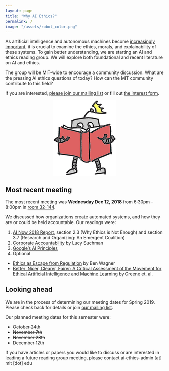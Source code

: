 ```yaml
---
layout: page
title: "Why AI Ethics?"
permalink: /
image: "/assets/robot_color.png"
---
```

As artificial intelligence and autonomous machines become [increasingly important](http://news.mit.edu/2018/mit-reshapes-itself-stephen-schwarzman-college-of-computing-1015), it is crucial to examine the ethics, morals, and explainability of these systems.  To gain better understanding, we are starting an AI and ethics reading group. We will explore both foundational and recent literature on AI and ethics.

The group will be MIT-wide to encourage a community discussion. What are the pressing AI ethics questions of today? How can the MIT community contribute to this field?

If you are interested, [please join our mailing list](https://groups.mit.edu/webmoira/list/ai-ethics) or fill out [the interest form](https://goo.gl/forms/I4H4XFC7gmcci8Ys2).

<center>
	<img src="/assets/robot_color.png">
</center>



## Most recent meeting

The most recent meeting was **Wednesday Dec 12, 2018** from 6:30pm - 8:00pm in [room 32-144](https://whereis.mit.edu/?go=32).

We discussed how organizations create automated systems, and how they are or could be held accountable. Our readings were:
 1.  [AI Now 2018 Report](https://ainowinstitute.org/AI_Now_2018_Report.pdf), section 2.3 (Why Ethics is Not Enough) and section 3.7 (Research and Organizing: An Emergent Coalition) 
 2. [Corporate Accountability](https://robotfutures.wordpress.com/2018/06/10/corporate-accountability/) by Lucy Suchman
 3. [Google’s AI Principles](https://www.blog.google/technology/ai/ai-principles/)
 4. Optional
   - [Ethics as Escape from Regulation](https://www.privacylab.at/wp-content/uploads/2018/07/Ben_Wagner_Ethics-as-an-Escape-from-Regulation_2018_BW9.pdf) by Ben Wagner 
   - [Better, Nicer, Clearer, Fairer: A Critical Assessment of the Movement for Ethical Artificial Intelligence and Machine Learning](http://dmgreene.net/wp-content/uploads/2018/09/Greene-Hoffman-Stark-Better-Nicer-Clearer-Fairer-HICSS-Final-Submission.pdf) by Greene et. al.


## Looking ahead

We are in the process of determining our meeting dates for Spring 2019. Please check back for details or join [our mailing list](https://groups.mit.edu/webmoira/list/ai-ethics).

Our planned meeting dates for this semester were:
 - ~~October 24th~~
 - ~~November 7th~~
 - ~~November 28th~~
 - ~~December 12th~~

If you have articles or papers you would like to discuss or are interested in leading a future reading group meeting, please contact ai-ethics-admin [at] mit [dot] edu
